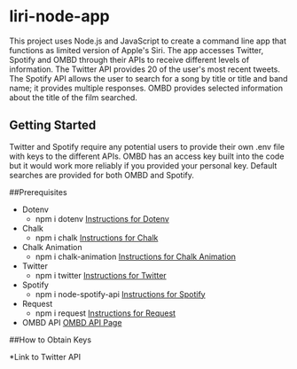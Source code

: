 # liri-node-app

This project uses Node.js and JavaScript to create a command line app that functions as limited version of Apple's Siri. The app accesses Twitter, Spotify and OMBD through their APIs to receive different levels of information. The Twitter API provides 20 of the user's most recent tweets. The Spotify API allows the user to search for a song by title or title and band name; it provides multiple responses. OMBD provides selected information about the title of the film searched.

## Getting Started

Twitter and Spotify require any potential users to provide their own .env file with keys to the different APIs. OMBD has an access key built into the code but it would work more reliably if you provided your personal key. Default searches are provided for both OMBD and Spotify.

##Prerequisites

* Dotenv
    * npm i dotenv
    [Instructions for Dotenv](https://www.npmjs.com/package/dotenv)
* Chalk
    * npm i chalk
    [Instructions for Chalk](https://www.npmjs.com/package/chalk)
* Chalk Animation
    * npm i chalk-animation
    [Instructions for Chalk Animation](https://www.npmjs.com/package/chalk-animation)
* Twitter
    * npm i twitter
    [Instructions for Twitter](https://www.npmjs.com/package/twitter)
* Spotify
    * npm i node-spotify-api
    [Instructions for Spotify](https://www.npmjs.com/package/node-spotify-api)
* Request
    * npm i request
    [Instructions for Request](https://www.npmjs.com/package/request)
* OMBD API
    [OMBD API Page](http://www.omdbapi.com/)


##How to Obtain Keys

*Link to Twitter API
